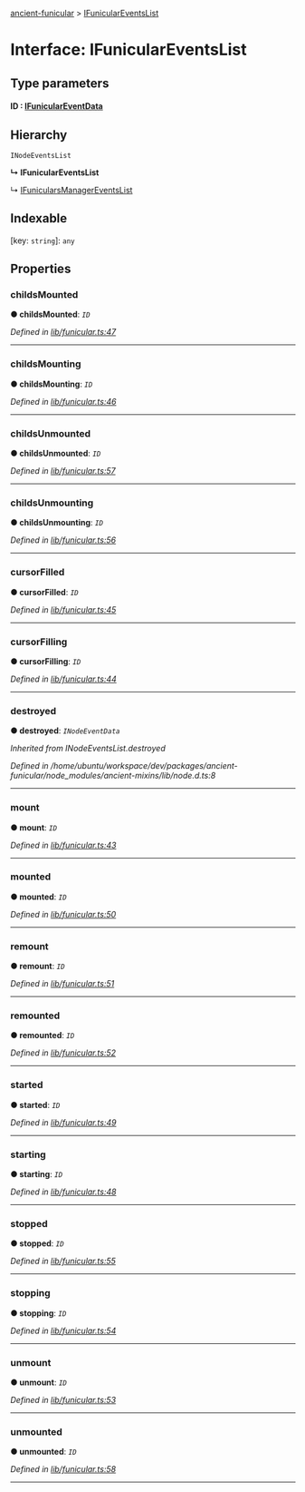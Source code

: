 [ancient-funicular](../README.md) > [IFunicularEventsList](../interfaces/ifuniculareventslist.md)



# Interface: IFunicularEventsList

## Type parameters
#### ID :  [IFunicularEventData](ifuniculareventdata.md)
## Hierarchy


 `INodeEventsList`

**↳ IFunicularEventsList**

↳  [IFunicularsManagerEventsList](ifunicularsmanagereventslist.md)










## Indexable

\[key: `string`\]:&nbsp;`any`

## Properties
<a id="childsmounted"></a>

###  childsMounted

**●  childsMounted**:  *`ID`* 

*Defined in [lib/funicular.ts:47](https://github.com/AncientSouls/Funicular/blob/085129a/src/lib/funicular.ts#L47)*





___

<a id="childsmounting"></a>

###  childsMounting

**●  childsMounting**:  *`ID`* 

*Defined in [lib/funicular.ts:46](https://github.com/AncientSouls/Funicular/blob/085129a/src/lib/funicular.ts#L46)*





___

<a id="childsunmounted"></a>

###  childsUnmounted

**●  childsUnmounted**:  *`ID`* 

*Defined in [lib/funicular.ts:57](https://github.com/AncientSouls/Funicular/blob/085129a/src/lib/funicular.ts#L57)*





___

<a id="childsunmounting"></a>

###  childsUnmounting

**●  childsUnmounting**:  *`ID`* 

*Defined in [lib/funicular.ts:56](https://github.com/AncientSouls/Funicular/blob/085129a/src/lib/funicular.ts#L56)*





___

<a id="cursorfilled"></a>

###  cursorFilled

**●  cursorFilled**:  *`ID`* 

*Defined in [lib/funicular.ts:45](https://github.com/AncientSouls/Funicular/blob/085129a/src/lib/funicular.ts#L45)*





___

<a id="cursorfilling"></a>

###  cursorFilling

**●  cursorFilling**:  *`ID`* 

*Defined in [lib/funicular.ts:44](https://github.com/AncientSouls/Funicular/blob/085129a/src/lib/funicular.ts#L44)*





___

<a id="destroyed"></a>

###  destroyed

**●  destroyed**:  *`INodeEventData`* 

*Inherited from INodeEventsList.destroyed*

*Defined in /home/ubuntu/workspace/dev/packages/ancient-funicular/node_modules/ancient-mixins/lib/node.d.ts:8*





___

<a id="mount"></a>

###  mount

**●  mount**:  *`ID`* 

*Defined in [lib/funicular.ts:43](https://github.com/AncientSouls/Funicular/blob/085129a/src/lib/funicular.ts#L43)*





___

<a id="mounted"></a>

###  mounted

**●  mounted**:  *`ID`* 

*Defined in [lib/funicular.ts:50](https://github.com/AncientSouls/Funicular/blob/085129a/src/lib/funicular.ts#L50)*





___

<a id="remount"></a>

###  remount

**●  remount**:  *`ID`* 

*Defined in [lib/funicular.ts:51](https://github.com/AncientSouls/Funicular/blob/085129a/src/lib/funicular.ts#L51)*





___

<a id="remounted"></a>

###  remounted

**●  remounted**:  *`ID`* 

*Defined in [lib/funicular.ts:52](https://github.com/AncientSouls/Funicular/blob/085129a/src/lib/funicular.ts#L52)*





___

<a id="started"></a>

###  started

**●  started**:  *`ID`* 

*Defined in [lib/funicular.ts:49](https://github.com/AncientSouls/Funicular/blob/085129a/src/lib/funicular.ts#L49)*





___

<a id="starting"></a>

###  starting

**●  starting**:  *`ID`* 

*Defined in [lib/funicular.ts:48](https://github.com/AncientSouls/Funicular/blob/085129a/src/lib/funicular.ts#L48)*





___

<a id="stopped"></a>

###  stopped

**●  stopped**:  *`ID`* 

*Defined in [lib/funicular.ts:55](https://github.com/AncientSouls/Funicular/blob/085129a/src/lib/funicular.ts#L55)*





___

<a id="stopping"></a>

###  stopping

**●  stopping**:  *`ID`* 

*Defined in [lib/funicular.ts:54](https://github.com/AncientSouls/Funicular/blob/085129a/src/lib/funicular.ts#L54)*





___

<a id="unmount"></a>

###  unmount

**●  unmount**:  *`ID`* 

*Defined in [lib/funicular.ts:53](https://github.com/AncientSouls/Funicular/blob/085129a/src/lib/funicular.ts#L53)*





___

<a id="unmounted"></a>

###  unmounted

**●  unmounted**:  *`ID`* 

*Defined in [lib/funicular.ts:58](https://github.com/AncientSouls/Funicular/blob/085129a/src/lib/funicular.ts#L58)*





___


